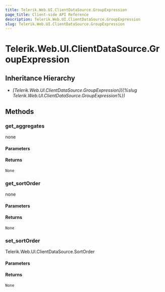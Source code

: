 ```yaml
---
title: Telerik.Web.UI.ClientDataSource.GroupExpression
page_title: Client-side API Reference
description: Telerik.Web.UI.ClientDataSource.GroupExpression
slug: Telerik.Web.UI.ClientDataSource.GroupExpression
---
```


# Telerik.Web.UI.ClientDataSource.GroupExpression  

## Inheritance Hierarchy

* *[Telerik.Web.UI.ClientDataSource.GroupExpression]({%slug Telerik.Web.UI.ClientDataSource.GroupExpression%})*

## Methods

###  get_aggregates

none

#### Parameters

#### Returns

`None` 

###  get_sortOrder

none

#### Parameters

#### Returns

`None` 

###  set_sortOrder

Telerik.Web.UI.ClientDataSource.SortOrder

#### Parameters

#### Returns

`None` 


